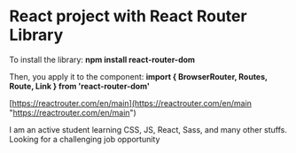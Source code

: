 # React project with React Router Library

To install the library:
**npm install react-router-dom**

Then, you apply it to the component:
**import { BrowserRouter, Routes, Route, Link } from 'react-router-dom'**

[https://reactrouter.com/en/main](https://reactrouter.com/en/main "https://reactrouter.com/en/main")

I am an active student learning CSS, JS, React, Sass, and many other stuffs. Looking for a challenging job opportunity
